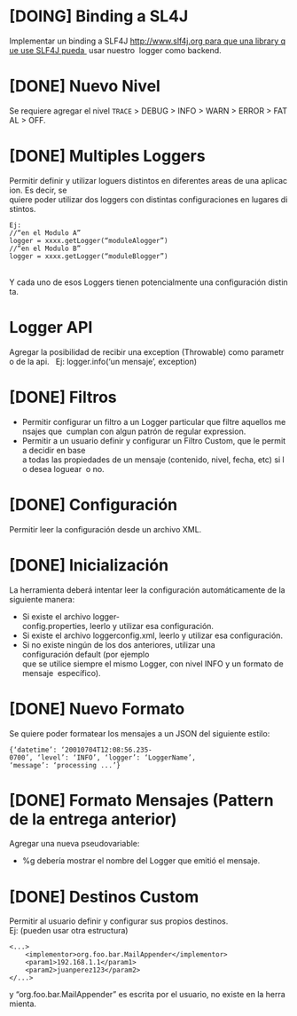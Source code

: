 # [DOING]  Binding a SL4J
Implementar un binding a SLF4J http://www.slf4j.org para que una library que use SLF4J pueda 
usar nuestro  logger como backend. 

# [DONE] Nuevo Nivel
Se requiere agregar el nivel ``TRACE`` > DEBUG > INFO > WARN > ERROR > FATAL > OFF. 

# [DONE] Multiples Loggers
Permitir definir y utilizar loguers distintos en diferentes areas de una aplicacion. Es decir, se 
quiere poder utilizar dos loggers con distintas configuraciones en lugares distintos. 

    Ej: 
    //“en el Modulo A” 
    logger = xxxx.getLogger(“module­A­logger”) 
    //“en el Modulo B” 
    logger = xxxx.getLogger(“module­B­logger”) 
 
Y cada uno de esos Loggers tienen potencialmente una configuración distinta. 

# Logger API
Agregar la posibilidad de recibir una exception (Throwable) como parametro de la api.  
Ej: logger.info(‘un mensaje’, exception) 

# [DONE] Filtros
- Permitir configurar un filtro a un Logger particular que filtre aquellos mensajes que 
cumplan con algun patrón de regular expression. 
- Permitir a un usuario definir y configurar un Filtro Custom, que le permita decidir en base 
a todas las propiedades de un mensaje (contenido, nivel, fecha, etc) si lo desea loguear 
o no. 

# [DONE] Configuración
Permitir leer la configuración desde un archivo XML. 

# [DONE] Inicialización
La herramienta deberá intentar leer la configuración automáticamente de la siguiente manera: 
- Si existe el archivo logger­config.properties, leerlo y utilizar esa configuración. 
- Si existe el archivo logger­config.xml, leerlo y utilizar esa configuración. 
- Si no existe ningún de los dos anteriores, utilizar una configuración default (por ejemplo 
que se utilice siempre el mismo Logger, con nivel INFO y un formato de mensaje 
específico). 

# [DONE] Nuevo Formato
Se quiere poder formatear los mensajes a un JSON del siguiente estilo: 

    {‘datetime’: ‘2001­07­04T12:08:56.235­0700’, ‘level’: ‘INFO’, ‘logger’: ‘LoggerName’, ‘message’: ‘processing ...’} 

# [DONE] Formato Mensajes (Pattern de la entrega anterior) 
Agregar una nueva pseudo­variable: 
- %g debería mostrar el nombre del Logger que emitió el mensaje. 

# [DONE] Destinos Custom
Permitir al usuario definir y configurar sus propios destinos.  
Ej: (pueden usar otra estructura) 

    <...> 
        <implementor>org.foo.bar.MailAppender</implementor> 
        <param1>192.168.1.1</param1> 
        <param2>juan­perez­123</param2> 
    </...> 

y “org.foo.bar.MailAppender” es escrita por el usuario, no existe en la herramienta. 
